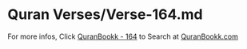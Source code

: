 # Quran Verses/Verse-164.md 

For more infos, Click [QuranBookk - 164](https://www.quranbookk.com/quran/search?q=164) to Search at [QuranBookk.com](http://quranbookk.com/)